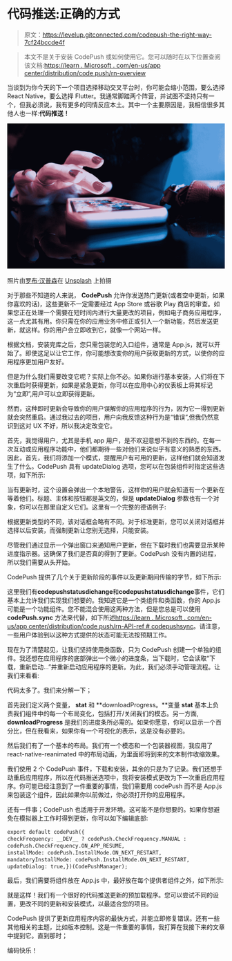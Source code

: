 # 代码推送:正确的方式

> 原文：<https://levelup.gitconnected.com/codepush-the-right-way-7cf24bccde4f>

> 本文不是关于安装 CodePush 或如何使用它。您可以随时在以下位置查阅该文档:[https://learn . Microsoft . com/en-us/app center/distribution/code push/rn-overview](https://learn.microsoft.com/en-us/appcenter/distribution/codepush/rn-overview)

当谈到为你今天的下一个项目选择移动交叉平台时，你可能会缩小范围，要么选择 React Native，要么选择 Flutter。我通常脚踏两个阵营，并试图不坚持只有一个，但我必须说，我有更多的同情反应本土。其中一个主要原因是，我相信很多其他人也一样:**代码推送！**

![](img/01424f1089dc7770eb115f5a53102a3e.png)

照片由[罗布·汉普森](https://unsplash.com/@robman?utm_source=medium&utm_medium=referral)在 [Unsplash](https://unsplash.com?utm_source=medium&utm_medium=referral) 上拍摄

对于那些不知道的人来说， **CodePush** 允许你发送热门更新(或者空中更新，如果你喜欢的话)，这些更新不一定需要经过 App Store 或谷歌 Play 商店的审查。如果您正在处理一个需要在短时间内进行大量更改的项目，例如电子商务应用程序，这一点尤其有用。你只需在你的应用业务中修正或引入一个新功能，然后发送更新，就这样。你的用户会立即收到它，就像一个网站一样。

根据文档，安装完库之后，您只需包装您的入口组件，通常是 App.js，就可以开始了。即使这足以让它工作，你可能想改变你的用户获取更新的方式，以使你的应用程序更加用户友好。

但是为什么我们需要改变它呢？实际上你不必。如果你进行基本安装，人们将在下次重启时获得更新，如果是紧急更新，你可以在应用中心的仪表板上将其标记为“立即”,用户可以立即获得更新。

然而，这种即时更新会导致你的用户误解你的应用程序的行为，因为它一得到更新就会突然重启。通过我过去的项目，用户向我反馈这种行为是“错误”,但我仍然意识到这对 UX 不好，所以我决定改变它。

首先，我觉得用户，尤其是手机 app 用户，是不欢迎意想不到的东西的。在每一次互动或应用程序功能中，他们都期待一些对他们来说似乎有意义的熟悉的东西。因此，首先，我们将添加一个模式，提醒用户有可用的更新，这样他们就会知道发生了什么。CodePush 具有 updateDialog 选项，您可以在包装组件时指定这些选项，如下所示:

当有更新时，这个设置会弹出一个本地警告，这样你的用户就会知道有一个更新在等着他们。标题、主体和按钮都是英文的，但是 **updateDialog** 参数也有一个对象，你可以在那里自定义它们。这里有一个完整的德语例子:

根据更新类型的不同，该对话框会略有不同。对于标准更新，您可以关闭对话框并选择以后安装，而强制更新让您别无选择，只能安装。

尽管我们通过显示一个弹出窗口来通知用户更新，但在下载时我们也需要显示某种进度指示器。这确保了我们是否真的得到了更新。CodePush 没有内置的进程，所以我们需要从头开始。

CodePush 提供了几个关于更新阶段的事件以及更新期间传输的字节，如下所示:

这里我们有**codepushstatusdichange**和**codepushstatusdichange**事件，它们基本上允许我们实现我们想要的。我知道它是一个类组件和类函数，你的 App.js 可能是一个功能组件。您不能混合使用这两种方法，但是您总是可以使用 **codePush.sync** 方法来代替，如下所述[https://learn . Microsoft . com/en-us/app center/distribution/code push/rn-API-ref # codepushsync](https://learn.microsoft.com/en-us/appcenter/distribution/codepush/rn-api-ref#codepushsync)。请注意，一些用户体验到以这种方式提供的状态可能无法按预期工作。

现在为了清楚起见，让我们坚持使用类函数，只为 CodePush 创建一个单独的组件。我还想在应用程序的底部弹出一个微小的进度条，当下载时，它会读取“下载，重新启动…”并重新启动应用程序的更新。为此，我们必须手动管理流程。让我们来看看:

代码太多了。我们来分解一下；

首先我们定义两个变量， **stat** 和 **downloadProgress。**变量 **stat** 基本上负责我们组件中的每一个布局变化，包括打开/关闭我们的模态。另一方面, **downloadProgress** 是我们的进度条所必需的。如果你愿意，你可以显示一个百分比，但在我看来，如果你有一个可视化的表示，这是没有必要的。

然后我们有了一个基本的布局。我们有一个模态和一个包装器视图，我应用了 react-native-reanimated 中的布局动画，为里面即将到来的文本制作收缩效果。

我们使用 2 个 CodePush 事件，下载和安装，其余的只是为了记录。我们还想手动重启应用程序，所以在代码推送选项中，我将安装模式更改为下一次重启应用程序。你可能已经注意到了一件重要的事情，我们需要用 codePush 而不是 App.js 来包装这个组件，因此如果你以前做过，你必须打开你的应用程序。

还有一件事；CodePush 也适用于开发环境。这可能不是你想要的。如果你想避免在模拟器上工作时得到更新，你可以如下编辑底部:

```
export default codePush({
checkFrequency: __DEV__ ? codePush.CheckFrequency.MANUAL : codePush.CheckFrequency.ON_APP_RESUME,
installMode: codePush.InstallMode.ON_NEXT_RESTART,
mandatoryInstallMode: codePush.InstallMode.ON_NEXT_RESTART,
updateDialog: true,})(CodePushManager);
```

最后，我们需要将组件放在 App.js 中，最好放在每个提供者组件之外，如下所示:

就是这样！我们有一个很好的代码推送更新的预加载程序。您可以尝试不同的设置，更改不同的更新和安装模式，以最适合您的项目。

CodePush 提供了更新应用程序内容的最快方式，并能立即修复错误。还有一些其他相关的主题，比如版本控制。这是一件重要的事情，我打算在我接下来的文章中提到它。直到那时；

编码快乐！